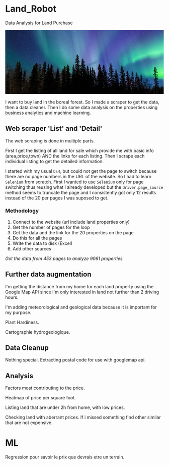 # Land_Robot
Data Analysis for Land Purchase

![Boreal Forest](/media/myboreal.jpg)

I want to buy land in the boreal forest. So I made a scraper to get the data, then a data cleaner. Then I do some data analysis on the properties using business analytics and machine learning. 

## Web scraper 'List' and 'Detail'

The web scraping is done in multiple parts.

First I get the listing of all land for sale which provide me with basic info (area,price,town) AND the links for each listing. Then I scrape each individual listing to get the detailed information.

I started with my usual `bs4`, but could not get the page to switch because there are no page numbers in the URL of the website. So I had to learn `Selenium` from scratch. First I wanted to use `Selenium` only for page switching thus reusing what I already developed but the `driver.page_source` method seems to truncate the page and I consistently got only 12 results instead of the 20 per pages I was suposed to get.

### Methodology

1. Connect to the website (url include land properties only)
2. Get the number of pages for the loop
3. Get the data and the link for the 20 properties on the page
4. Do this for all the pages
5. Write the data to disk (Excel)
6. Add other sources

*Got the data from 453 pages to analyze 9061 properties.*

## Further data augmentation

I'm getting the distance from my home for each land property using the Google Map API since I'm only interested in land not further than 2 driving hours. 

I'm adding meteorological and geological data because it is important for my purpose.

Plant Hardiness.

Cartographie hydrogeologique.



## Data Cleanup

Nothing special. Extracting postal  code for use with googlemap api. 


## Analysis

Factors most contributing to the price.

Heatmap of price per square foot.

Listing land that are under 2h from home, with low prices.

Checking land with aberrant prices. If i missed something find other similar that are not expensive.

# ML

Regression pour savoir le prix que devrais etre un terrain.
